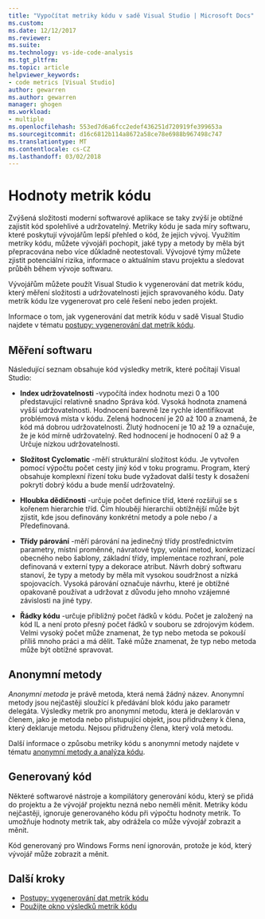 ```yaml
---
title: "Vypočítat metriky kódu v sadě Visual Studio | Microsoft Docs"
ms.custom: 
ms.date: 12/12/2017
ms.reviewer: 
ms.suite: 
ms.technology: vs-ide-code-analysis
ms.tgt_pltfrm: 
ms.topic: article
helpviewer_keywords:
- code metrics [Visual Studio]
author: gewarren
ms.author: gewarren
manager: ghogen
ms.workload:
- multiple
ms.openlocfilehash: 553ed7d6a6fcc2edef436251d720919fe399653a
ms.sourcegitcommit: d16c6812b114a8672a58ce78e6988b967498c747
ms.translationtype: MT
ms.contentlocale: cs-CZ
ms.lasthandoff: 03/02/2018
---
```

# <a name="code-metrics-values"></a>Hodnoty metrik kódu

Zvýšená složitosti moderní softwarové aplikace se taky zvýší je obtížné zajistit kód spolehlivé a udržovatelný. Metriky kódu je sada míry softwaru, které poskytují vývojářům lepší přehled o kód, že jejich vývoj. Využitím metriky kódu, můžete vývojáři pochopit, jaké typy a metody by měla být přepracována nebo více důkladně neotestovali. Vývojové týmy můžete zjistit potenciální rizika, informace o aktuálním stavu projektu a sledovat průběh během vývoje softwaru.

Vývojářům můžete použít Visual Studio k vygenerování dat metrik kódu, který měření složitosti a udržovatelnosti jejich spravovaného kódu. Daty metrik kódu lze vygenerovat pro celé řešení nebo jeden projekt.

Informace o tom, jak vygenerování dat metrik kódu v sadě Visual Studio najdete v tématu [postupy: vygenerování dat metrik kódu](../code-quality/how-to-generate-code-metrics-data.md).

## <a name="software-measurements"></a>Měření softwaru

Následující seznam obsahuje kód výsledky metrik, které počítají Visual Studio:

- **Index udržovatelnosti** -vypočítá index hodnotu mezi 0 a 100 představující relativně snadno Správa kód. Vysoká hodnota znamená vyšší udržovatelnosti. Hodnocení barevně lze rychle identifikovat problémová místa v kódu. Zelená hodnocení je 20 až 100 a znamená, že kód má dobrou udržovatelnosti. Žlutý hodnocení je 10 až 19 a označuje, že je kód mírně udržovatelný. Red hodnocení je hodnocení 0 až 9 a Určuje nízkou udržovatelnosti.

- **Složitost Cyclomatic** -měří strukturální složitost kódu. Je vytvořen pomocí výpočtu počet cesty jiný kód v toku programu. Program, který obsahuje komplexní řízení toku bude vyžadovat další testy k dosažení pokrytí dobrý kódu a bude menší udržovatelný.

- **Hloubka dědičnosti** -určuje počet definice tříd, které rozšiřují se s kořenem hierarchie tříd. Čím hlouběji hierarchii obtížnější může být zjistit, kde jsou definovány konkrétní metody a pole nebo / a Předefinovaná.

- **Třídy párování** -měří párování na jedinečný třídy prostřednictvím parametry, místní proměnné, návratové typy, volání metod, konkretizací obecného nebo šablony, základní třídy, implementace rozhraní, pole definovaná v externí typy a dekorace atribut. Návrh dobrý softwaru stanoví, že typy a metody by měla mít vysokou soudržnost a nízká spojovacích. Vysoká párování označuje návrhu, které je obtížné opakovaně používat a udržovat z důvodu jeho mnoho vzájemné závislosti na jiné typy.

- **Řádky kódu** -určuje přibližný počet řádků v kódu. Počet je založený na kód IL a není proto přesný počet řádků v souboru se zdrojovým kódem. Velmi vysoký počet může znamenat, že typ nebo metoda se pokouší příliš mnoho práci a má dělit. Také může znamenat, že typ nebo metoda může být obtížné spravovat.

## <a name="anonymous-methods"></a>Anonymní metody

*Anonymní metoda* je právě metoda, která nemá žádný název. Anonymní metody jsou nejčastěji sloužící k předávání blok kódu jako parametr delegáta. Výsledky metrik pro anonymní metodu, která je deklarován v členem, jako je metoda nebo přistupující objekt, jsou přidruženy k člena, který deklaruje metodu. Nejsou přidruženy člena, který volá metodu.

Další informace o způsobu metriky kódu s anonymní metody najdete v tématu [anonymní metody a analýza kódu](../code-quality/anonymous-methods-and-code-analysis.md).

## <a name="generated-code"></a>Generovaný kód

Některé softwarové nástroje a kompilátory generování kódu, který se přidá do projektu a že vývojář projektu nezná nebo neměli měnit. Metriky kódu nejčastěji, ignoruje generovaného kódu při výpočtu hodnoty metrik. To umožňuje hodnoty metrik tak, aby odrážela co může vývojář zobrazit a měnit.

Kód generovaný pro Windows Forms není ignorován, protože je kód, který vývojář může zobrazit a měnit.

## <a name="next-steps"></a>Další kroky

- [Postupy: vygenerování dat metrik kódu](../code-quality/how-to-generate-code-metrics-data.md)
- [Použijte okno výsledků metrik kódu](../code-quality/working-with-code-metrics-data.md)